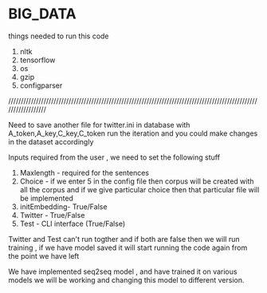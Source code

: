 # BIG_DATA
things needed to run this code
1. nltk
2. tensorflow
3. os
4. gzip
5. configparser

//////////////////////////////////////////////////////////////////////////////////////////////////////////////////

Need to save another file for twitter.ini in database with A_token,A_key,C_key,C_token
run the iteration and you could make changes in the dataset accordingly

Inputs required from the user , we need to set the following stuff
1. Maxlength - required for the sentences 
2. Choice - if we enter 5 in the config file then corpus will be created with all the corpus and if we give particular choice then that particular file will be implemented
3. initEmbedding- True/False
4. Twitter - True/False
5. Test - CLI interface (True/False)

Twitter and Test can't run togther and if both are false then we will run training , if we have model saved it will start running the code again from the point we have left 

We have implemented seq2seq model , and have trained it on various models we will be working and changing this model to different version.


